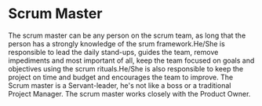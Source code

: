 # Scrum Master

The scrum master can be any person on the scrum team, as long that the person has a strongly knowledge of the srum framework.He/She is responsible to lead the daily stand-ups, guides the team, remove impediments and most important of all, keep the team focused on goals and objectives using the scrum rituals.He/She is also responsible to keep the project on time and budget and encourages the team to improve. The Scrum master is a Servant-leader, he's not like a boss or a traditional Project Manager.
The scrum master works closely with the Product Owner.
